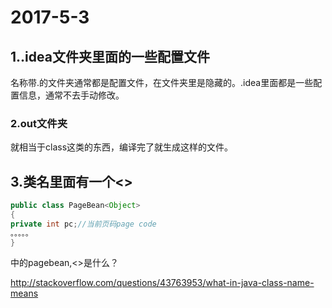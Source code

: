 # 2017-5-3

## 1..idea文件夹里面的一些配置文件

名称带.的文件夹通常都是配置文件，在文件夹里是隐藏的。.idea里面都是一些配置信息，通常不去手动修改。

### 2.out文件夹

就相当于class这类的东西，编译完了就生成这样的文件。

## 3.类名里面有一个<>

```java
public class PageBean<Object>
{
private int pc;//当前页码page code
。。。。。
}
```

中的pagebean<object>,<>是什么？

http://stackoverflow.com/questions/43763953/what-in-java-class-name-means

